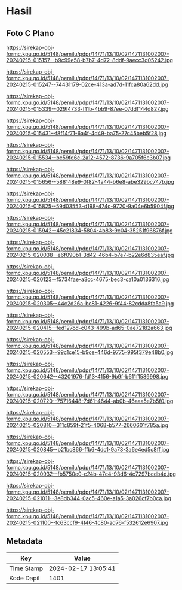 # Hasil

## Foto C Plano

https://sirekap-obj-formc.kpu.go.id/5148/pemilu/pdpr/14/71/13/10/02/1471131002007-20240215-015157--b9c99e58-b7b7-4d72-8ddf-9aecc3d05242.jpg

https://sirekap-obj-formc.kpu.go.id/5148/pemilu/pdpr/14/71/13/10/02/1471131002007-20240215-015247--74431179-02ce-413a-ad7d-11fca80a62dd.jpg

https://sirekap-obj-formc.kpu.go.id/5148/pemilu/pdpr/14/71/13/10/02/1471131002007-20240215-015339--029f4733-f11b-4bb9-87ee-07ddf144d827.jpg

https://sirekap-obj-formc.kpu.go.id/5148/pemilu/pdpr/14/71/13/10/02/1471131002007-20240215-015431--f8f14f71-6a4f-4d49-ba75-27c45beb5f28.jpg

https://sirekap-obj-formc.kpu.go.id/5148/pemilu/pdpr/14/71/13/10/02/1471131002007-20240215-015534--bc59fd6c-2a12-4572-8736-9a705f6e3b07.jpg

https://sirekap-obj-formc.kpu.go.id/5148/pemilu/pdpr/14/71/13/10/02/1471131002007-20240215-015656--588148e9-0f82-4a44-b6e8-abe329bc747b.jpg

https://sirekap-obj-formc.kpu.go.id/5148/pemilu/pdpr/14/71/13/10/02/1471131002007-20240215-015825--59d03553-d198-474c-9720-9a04e6b5904f.jpg

https://sirekap-obj-formc.kpu.go.id/5148/pemilu/pdpr/14/71/13/10/02/1471131002007-20240215-015942--45c21834-5804-4b83-9c04-35251f96876f.jpg

https://sirekap-obj-formc.kpu.go.id/5148/pemilu/pdpr/14/71/13/10/02/1471131002007-20240215-020038--e6f090b1-3d42-46b4-b7e7-b22e6d835eaf.jpg

https://sirekap-obj-formc.kpu.go.id/5148/pemilu/pdpr/14/71/13/10/02/1471131002007-20240215-020123--f5734fae-a3cc-4675-bec3-ca10a0136316.jpg

https://sirekap-obj-formc.kpu.go.id/5148/pemilu/pdpr/14/71/13/10/02/1471131002007-20240215-020305--44c2d26a-bc81-4226-9f44-82cdda8fa5a9.jpg

https://sirekap-obj-formc.kpu.go.id/5148/pemilu/pdpr/14/71/13/10/02/1471131002007-20240215-020415--fed127cd-c043-499b-ad65-0ae72182a663.jpg

https://sirekap-obj-formc.kpu.go.id/5148/pemilu/pdpr/14/71/13/10/02/1471131002007-20240215-020553--99c1ce15-b9ce-446d-9775-995f379e48b0.jpg

https://sirekap-obj-formc.kpu.go.id/5148/pemilu/pdpr/14/71/13/10/02/1471131002007-20240215-020642--43201976-fd13-4156-9b9f-b611f1589998.jpg

https://sirekap-obj-formc.kpu.go.id/5148/pemilu/pdpr/14/71/13/10/02/1471131002007-20240215-020720--75716448-7d61-4644-ab0b-46aaa5e7b5f0.jpg

https://sirekap-obj-formc.kpu.go.id/5148/pemilu/pdpr/14/71/13/10/02/1471131002007-20240215-020810--311c859f-21f5-4068-b577-2660601f785a.jpg

https://sirekap-obj-formc.kpu.go.id/5148/pemilu/pdpr/14/71/13/10/02/1471131002007-20240215-020845--b21bc866-ffb6-4dc1-9a73-3a6e4ed5c8ff.jpg

https://sirekap-obj-formc.kpu.go.id/5148/pemilu/pdpr/14/71/13/10/02/1471131002007-20240215-020932--fb5750e0-c24b-47c4-93d6-4c7297bcdb4d.jpg

https://sirekap-obj-formc.kpu.go.id/5148/pemilu/pdpr/14/71/13/10/02/1471131002007-20240215-021011--3e8db344-0ac5-460e-a1a5-3a026cf7b0ca.jpg

https://sirekap-obj-formc.kpu.go.id/5148/pemilu/pdpr/14/71/13/10/02/1471131002007-20240215-021100--fc63ccf9-4f46-4c80-ad76-f532612e6907.jpg


## Metadata

| Key        | Value               |
| ---------- | ------------------- |
| Time Stamp | 2024-02-17 13:05:41 |
| Kode Dapil | 1401                |



